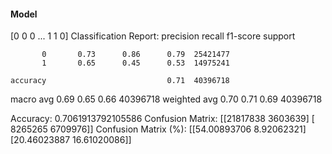 #### Model
[0 0 0 ... 1 1 0]
Classification Report:
              precision    recall  f1-score   support

           0       0.73      0.86      0.79  25421477
           1       0.65      0.45      0.53  14975241

    accuracy                           0.71  40396718
   macro avg       0.69      0.65      0.66  40396718
weighted avg       0.70      0.71      0.69  40396718

Accuracy: 0.7061913792105586
Confusion Matrix:
[[21817838  3603639]
 [ 8265265  6709976]]
Confusion Matrix (%):
[[54.00893706  8.92062321]
 [20.46023887 16.61020086]]
